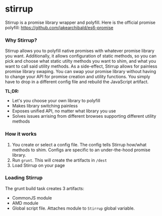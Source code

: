 stirrup
=======

Stirrup is a promise library wrapper and polyfill. Here is the official promise polyfill: https://github.com/jakearchibald/es6-promise

### Why Stirrup?
Stirrup allows you to polyfill native promises with whatever promise library you want. Additionally, it allows configuration of static methods, so you can pick and choose what static utilty methods you want to shim, and what you want to call said utility methods. As a side-effect, Stirrup allows for painless promise library swaping. You can swap your promise library without having to change your API for promise creation and utility functions. You simply have to drop in a different config file and rebuild the JavaScript artifact.

**TL;DR:**
* Let's you choose your own library to polyfill
* Makes library switching painless
* Exposes unified API, no matter what library you use
* Solves issues arrising from different browses supporting different utility methods

### How it works

1. You create or select a config file. The config tells Stirrup how/what methods to shim. Configs are specific to an under-the-hood promise library.
2. Run `grunt`. This will create the artifacts in `/dest`
3. Load Stirrup on your page

### Loading Stirrup

The grunt build task creates 3 artifacts:
* CommonJS module
* AMD module
* Global script file. Attaches module to `Stirrup` global variable.